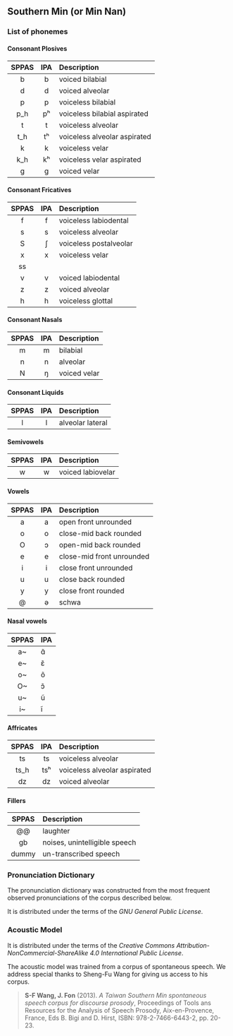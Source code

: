 ## Southern Min (or Min Nan)

### List of phonemes


#### Consonant Plosives

| SPPAS |  IPA  | Description                  | 
|:-----:|:-----:|:-----------------------------|
|   b   |   b   | voiced bilabial              |
|   d   |   d   | voiced alveolar              |
|   p   |   p   | voiceless bilabial           |
|   p_h |   pʰ  | voiceless bilabial aspirated | 
|   t   |   t   | voiceless alveolar           |
|   t_h |   tʰ  | voiceless alveolar aspirated |
|   k   |   k   | voiceless velar              | 
|   k_h |   kʰ  | voiceless velar aspirated    |
|   g   |   g   | voiced velar                 |


#### Consonant Fricatives

| SPPAS |  IPA  | Description            |
|:-----:|:-----:|:-----------------------|
|   f   |   f   | voiceless labiodental  |
|   s   |   s   | voiceless alveolar     |
|   S   |   ʃ   | voiceless postalveolar |
|   x   |   x   | voiceless velar        |
|  ss   |       |                        | 
|   v   |   v   | voiced labiodental     |
|   z   |   z   | voiced alveolar        |
|   h   |   h   | voiceless glottal      |


#### Consonant Nasals

| SPPAS |  IPA  | Description            | 
|:-----:|:-----:|:-----------------------|
|   m   |   m   | bilabial               |
|   n   |   n   | alveolar               | 
|   N   |   ŋ   | voiced velar           | 


#### Consonant Liquids

| SPPAS |  IPA  | Description            | 
|:-----:|:-----:|:-----------------------|
|   l   |   l   | alveolar lateral       |


#### Semivowels

| SPPAS |  IPA  | Description            | 
|:-----:|:-----:|:-----------------------|
|   w   |   w   | voiced labiovelar      |


#### Vowels

| SPPAS |  IPA  | Description                 | 
|:-----:|:-----:|:----------------------------|
|   a   |   a   | open front unrounded        |
|   o   |   o   | close-mid back rounded      |
|   O   |   ɔ   | open-mid back rounded       | 
|   e   |   e   | close-mid front unrounded   |
|   i   |   i   | close front unrounded       |
|   u   |   u   | close back rounded          |
|   y   |   y   | close front rounded         | 
|   @   |   ə   | schwa                       |


#### Nasal vowels

| SPPAS |  IPA  | 
|:-----:|:------|
|  a~   |  ɑ̃    |
|  e~   |  ɛ̃    |  
|  o~   |  õ    | 
|  O~   |  ɔ̃    | 
|  u~   |  ũ    | 
|  i~   |  ĩ    | 


#### Affricates

| SPPAS |  IPA  | Description                  | 
|:-----:|:-----:|:-----------------------------|
|  ts   |  ts   | voiceless alveolar           |
|  ts_h |  tsʰ  | voiceless alveolar aspirated |
|  dz   |  dz   | voiced alveolar              |



#### Fillers

| SPPAS | Description                     | 
|:-----:|:--------------------------------|
| @@    |  laughter                       |
| gb    |  noises,  unintelligible speech |
| dummy |  un-transcribed speech          |


### Pronunciation Dictionary

The pronunciation dictionary was constructed from the most frequent 
observed pronunciations of the corpus described below.

It is distributed under the terms of the *GNU General Public License*.


### Acoustic Model

It is distributed under the terms of the 
*Creative Commons Attribution-NonCommercial-ShareAlike 4.0 International Public License*.

The acoustic model was trained from a corpus of spontaneous speech. 
We address special thanks to Sheng-Fu Wang for giving us access to his corpus.

>**S-F Wang, J. Fon** (2013).
>*A Taiwan Southern Min spontaneous speech corpus for discourse prosody*,
>Proceedings of Tools ans Resources for the Analysis of Speech Prosody, Aix-en-Provence, France,
>Eds B. Bigi and D. Hirst, ISBN: 978-2-7466-6443-2, pp. 20-23.

